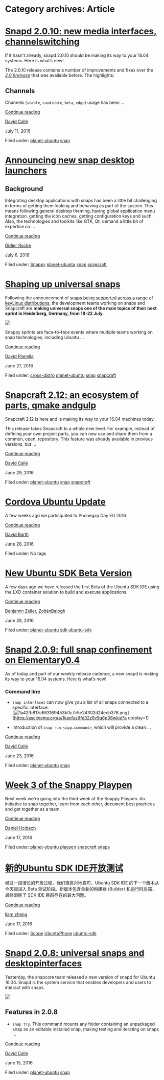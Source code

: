 





# Category archives: Article





#  [Snapd 2.0.10: new media interfaces, channelswitching](/en/blog/2016/07/11/snapd-2010/)

If it hasn't already, snapd 2.0.10 should be making its way to your 16.04
systems. Here is what’s new!

The 2.0.10 release contains a number of improvements and fixes over the
[_2.0.9release_](https://developer.ubuntu.com/en/blog/2016/06/23/snapd-209-full-snap-confinement-elementary-04/) that was available before. The highlights:

## Channels

Channels (`stable`, `candidate`, `beta`, `edge`) usage has been ...

[Continue reading](/en/blog/2016/07/11/snapd-2010/)

[David Callé](/en/blog/authors/davidc3/)

July 11, 2016

Filed under: [planet-ubuntu](/en/blog/tags/planet-ubuntu/)
[snap](/en/blog/tags/snap/)

#  [Announcing new snap desktop launchers](/en/blog/2016/07/06/announcing-new-snap-desktop-launchers/)

## Background

Integrating desktop applications with snaps has been a little bit challenging
in terms of getting them looking and behaving as part of the system. This
means following general desktop theming, having global application menu
integration, getting the icon caches, getting configuration keys and such.
Also, the technologies and toolkits like GTK, Qt, demand a little bit of
expertise on ...

[Continue reading](/en/blog/2016/07/06/announcing-new-snap-desktop-launchers/)

[Didier Roche](/en/blog/authors/didrocks/)

July 6, 2016

Filed under: [Snappy](/en/blog/tags/Snappy/) [planet-ubuntu](/en/blog/tags/planet-ubuntu/) [snap](/en/blog/tags/snap/)
[snapcraft](/en/blog/tags/snapcraft/)

#  [Shaping up universal snaps](/en/blog/2016/07/04/shaping-universal-snaps/)

Following the announcement of [snaps being supported across a range of keyLinux distributions](https://insights.ubuntu.com/2016/06/14/universal-snap-packages-launch-on-multiple-linux-distros), the development teams working on
snaps and Snapcraft are **making universal snaps one of the main topics of
their next sprint in Heidelberg, Germany, from 18-22 July**.

![](https://assets.ubuntu.com/v1/bb7f0c54-snaps-hero%403x.png)

Snappy sprints are face-to-face events where multiple teams working on snap
technologies, including Ubuntu ...

[Continue reading](/en/blog/2016/07/04/shaping-universal-snaps/)

[David Planella](/en/blog/authors/dpm/)

June 27, 2016

Filed under: [cross-distro](/en/blog/tags/cross-distro/) [planet-ubuntu](/en/blog/tags/planet-ubuntu/) [snap](/en/blog/tags/snap/)
[snapcraft](/en/blog/tags/snapcraft/)

#  [Snapcraft 2.12: an ecosystem of parts, qmake andgulp](/en/blog/2016/06/29/snapcraft-212/)

Snapcraft 2.12 is here and is making its way to your 16.04 machines today.

This release takes Snapcraft to a whole new level. For example, instead of
defining your own project parts, you can now use and share them from a common,
open, repository. This feature was already available in previous versions, but
...

[Continue reading](/en/blog/2016/06/29/snapcraft-212/)

[David Callé](/en/blog/authors/davidc3/)

June 29, 2016

Filed under: [planet-ubuntu](/en/blog/tags/planet-ubuntu/)
[snap](/en/blog/tags/snap/) [snapcraft](/en/blog/tags/snapcraft/)

#  [Cordova Ubuntu Update](/en/blog/2016/06/28/cordova-ubuntu-update434/)

A few weeks ago we participated to Phonegap Day EU 2016

[Continue reading](/en/blog/2016/06/28/cordova-ubuntu-update434/)

[David Barth](/en/blog/authors/dbarth/)

June 28, 2016

Filed under: No tags

#  [New Ubuntu SDK Beta Version](/en/blog/2016/06/28/new-ubuntu-sdk-beta-release3/)

A few days ago we have released the first Beta of the Ubuntu SDK IDE using the
LXD container solution to build and execute applications.

[Continue reading](/en/blog/2016/06/28/new-ubuntu-sdk-beta-release3/)

[Benjamin Zeller](/en/blog/authors/zeller-benjamin/), [ZoltánBalogh](/en/blog/authors/bzoltan/)

June 28, 2016

Filed under: [planet-ubuntu](/en/blog/tags/planet-ubuntu/)
[sdk](/en/blog/tags/sdk/) [ubuntu-sdk](/en/blog/tags/ubuntu-sdk/)

#  [Snapd 2.0.9: full snap confinement on Elementary0.4](/en/blog/2016/06/23/snapd-209-full-snap-confinement-elementary-04/)

As of today and part of our weekly release cadence, a new snapd is making its
way to your 16.04 systems. Here is what’s new!

### Command line

  * `snap interfaces` can now give you a list of all snaps connected to a specific interface:  
[![1a42fb817c663169453b0c7c5e24302d24ecb376.png](https://asciinema.org/a/1kavfus9fe32z9v5q8p06wkie.png)](https://asciinema.org/a/1kavfus9fe32z9v5q8p06wkie?a
utoplay=1)

  * Introduction of `snap run <app.command>`, which will provide a clean ...

[Continue reading](/en/blog/2016/06/23/snapd-209-full-snap-confinement-elementary-04/)

[David Callé](/en/blog/authors/davidc3/)

June 23, 2016

Filed under: [planet-ubuntu](/en/blog/tags/planet-ubuntu/)
[snap](/en/blog/tags/snap/)

#  [Week 3 of the Snappy Playpen](/en/blog/2016/06/17/week-3-snappy-playpen/)

Next week we're going into the third week of the Snappy Playpen. An initiative
to snap together, learn from each other, document best practices and get
together as a team.

[Continue reading](/en/blog/2016/06/17/week-3-snappy-playpen/)

[Daniel Holbach](/en/blog/authors/dholbach/)

June 17, 2016

Filed under: [planet-ubuntu](/en/blog/tags/planet-ubuntu/)
[playpen](/en/blog/tags/playpen/) [snapcraft](/en/blog/tags/snapcraft/)
[snaps](/en/blog/tags/snaps/)

#  [新的Ubuntu SDK IDE开放测试](/en/blog/2016/06/17/calling-testers-new-ubuntu-sdk-ide-pos/)

经过一段漫长的开发过程，我们很高兴地宣布，Ubuntu SDK IDE 的下一个版本从今天起进入 Beta 测试阶段。新版本包含全新的构建器
(Builder) 和运行时后端，最终消除了 SDK IDE 目前存在的最大问题。

[Continue reading](/en/blog/2016/06/17/calling-testers-new-ubuntu-sdk-ide-pos/)

[liam zheng](/en/blog/authors/tmacyunn1/)

June 17, 2016

Filed under: [Scope](/en/blog/tags/Scope/) [UbuntuPhone](/en/blog/tags/Ubuntu%20Phone/) [ubuntu-sdk](/en/blog/tags/ubuntu-sdk/)

#  [Snapd 2.0.8: universal snaps and desktopinterfaces](/en/blog/2016/06/15/snapd-208-universal-snaps-and-desktop-interfaces/)

Yesterday, the snapcore team released a new version of snapd for Ubuntu 16.04.
Snapd is the system service that enables developers and users to interact with
snaps.

![](https://assets.ubuntu.com/v1/bb7f0c54-snaps-hero%403x.png)

## Features in 2.0.8

  * `snap try`. This command mounts any folder containing an unpackaged snap as an editable installed snap, making testing and iterating on snaps ...

[Continue reading](/en/blog/2016/06/15/snapd-208-universal-snaps-and-desktop-interfaces/)

[David Callé](/en/blog/authors/davidc3/)

June 15, 2016

Filed under: [planet-ubuntu](/en/blog/tags/planet-ubuntu/)
[snap](/en/blog/tags/snap/)








